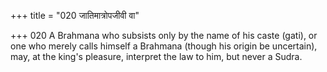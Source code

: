 +++
title = "020 जातिमात्रोपजीवी वा"

+++
020	A Brahmana who subsists only by the name of his caste (gati), or one who merely calls himself a Brahmana (though his origin be uncertain), may, at the king's pleasure, interpret the law to him, but never a Sudra.